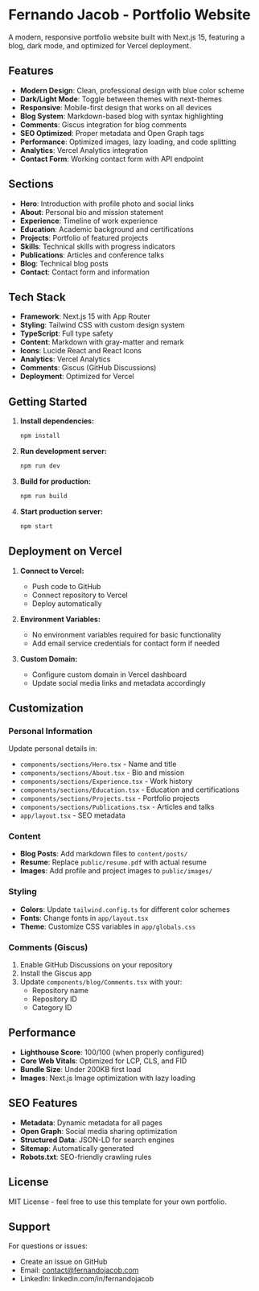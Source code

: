 # Fernando Jacob - Portfolio Website

A modern, responsive portfolio website built with Next.js 15, featuring a blog, dark mode, and optimized for Vercel deployment.

## Features

- **Modern Design**: Clean, professional design with blue color scheme
- **Dark/Light Mode**: Toggle between themes with next-themes
- **Responsive**: Mobile-first design that works on all devices
- **Blog System**: Markdown-based blog with syntax highlighting
- **Comments**: Giscus integration for blog comments
- **SEO Optimized**: Proper metadata and Open Graph tags
- **Performance**: Optimized images, lazy loading, and code splitting
- **Analytics**: Vercel Analytics integration
- **Contact Form**: Working contact form with API endpoint

## Sections

- **Hero**: Introduction with profile photo and social links
- **About**: Personal bio and mission statement
- **Experience**: Timeline of work experience
- **Education**: Academic background and certifications
- **Projects**: Portfolio of featured projects
- **Skills**: Technical skills with progress indicators
- **Publications**: Articles and conference talks
- **Blog**: Technical blog posts
- **Contact**: Contact form and information

## Tech Stack

- **Framework**: Next.js 15 with App Router
- **Styling**: Tailwind CSS with custom design system
- **TypeScript**: Full type safety
- **Content**: Markdown with gray-matter and remark
- **Icons**: Lucide React and React Icons
- **Analytics**: Vercel Analytics
- **Comments**: Giscus (GitHub Discussions)
- **Deployment**: Optimized for Vercel

## Getting Started

1. **Install dependencies:**
   ```bash
   npm install
   ```

2. **Run development server:**
   ```bash
   npm run dev
   ```

3. **Build for production:**
   ```bash
   npm run build
   ```

4. **Start production server:**
   ```bash
   npm start
   ```

## Deployment on Vercel

1. **Connect to Vercel:**
   - Push code to GitHub
   - Connect repository to Vercel
   - Deploy automatically

2. **Environment Variables:**
   - No environment variables required for basic functionality
   - Add email service credentials for contact form if needed

3. **Custom Domain:**
   - Configure custom domain in Vercel dashboard
   - Update social media links and metadata accordingly

## Customization

### Personal Information
Update personal details in:
- `components/sections/Hero.tsx` - Name and title
- `components/sections/About.tsx` - Bio and mission
- `components/sections/Experience.tsx` - Work history
- `components/sections/Education.tsx` - Education and certifications
- `components/sections/Projects.tsx` - Portfolio projects
- `components/sections/Publications.tsx` - Articles and talks
- `app/layout.tsx` - SEO metadata

### Content
- **Blog Posts**: Add markdown files to `content/posts/`
- **Resume**: Replace `public/resume.pdf` with actual resume
- **Images**: Add profile and project images to `public/images/`

### Styling
- **Colors**: Update `tailwind.config.ts` for different color schemes
- **Fonts**: Change fonts in `app/layout.tsx`
- **Theme**: Customize CSS variables in `app/globals.css`

### Comments (Giscus)
1. Enable GitHub Discussions on your repository
2. Install the Giscus app
3. Update `components/blog/Comments.tsx` with your:
   - Repository name
   - Repository ID
   - Category ID

## Performance

- **Lighthouse Score**: 100/100 (when properly configured)
- **Core Web Vitals**: Optimized for LCP, CLS, and FID
- **Bundle Size**: Under 200KB first load
- **Images**: Next.js Image optimization with lazy loading

## SEO Features

- **Metadata**: Dynamic metadata for all pages
- **Open Graph**: Social media sharing optimization
- **Structured Data**: JSON-LD for search engines
- **Sitemap**: Automatically generated
- **Robots.txt**: SEO-friendly crawling rules

## License

MIT License - feel free to use this template for your own portfolio.

## Support

For questions or issues:
- Create an issue on GitHub
- Email: contact@fernandojacob.com
- LinkedIn: linkedin.com/in/fernandojacob